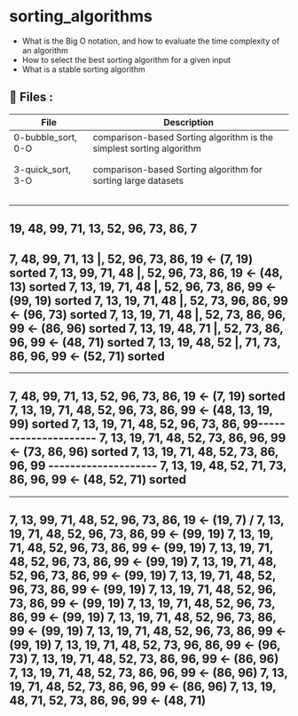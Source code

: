 # sorting_algorithms

- What is the Big O notation, and how to evaluate the time complexity of an algorithm
- How to select the best sorting algorithm for a given input
- What is a stable sorting algorithm


## 📂 Files : 
|File|Description|
|---|---|
|0-bubble_sort, 0-O| comparison-based Sorting algorithm is the simplest sorting algorithm|
|||
|||
|3-quick_sort, 3-O| comparison-based Sorting algorithm for sorting large datasets|
|||
|||
|||
|||
|||
19, 48, 99, 71, 13, 52, 96, 73, 86, 7
---------------------------------------
7, 48, 99, 71, 13 |, 52, 96, 73, 86, 19 <-  (7, 19) sorted
7, 13, 99, 71, 48 |, 52, 96, 73, 86, 19 <-  (48, 13) sorted
7, 13, 19, 71, 48 |, 52, 96, 73, 86, 99 <-  (99, 19) sorted
7, 13, 19, 71, 48 |, 52, 73, 96, 86, 99 <-  (96, 73) sorted
7, 13, 19, 71, 48 |, 52, 73, 86, 96, 99 <-  (86, 96) sorted
7, 13, 19, 48, 71 |, 52, 73, 86, 96, 99 <-  (48, 71) sorted
7, 13, 19, 48, 52 |, 71, 73, 86, 96, 99 <-  (52, 71) sorted 
---------------------------------------


----------------------------------------
7, 48, 99, 71, 13, 52, 96, 73, 86, 19 <-  (7, 19) sorted
7, 13, 19, 71, 48, 52, 96, 73, 86, 99 <-  (48, 13, 19, 99) sorted
7, 13, 19, 71, 48, 52, 96, 73, 86, 99---------------------
7, 13, 19, 71, 48, 52, 73, 86, 96, 99 <-  (73, 86, 96) sorted
7, 13, 19, 71, 48, 52, 73, 86, 96, 99 --------------------
7, 13, 19, 48, 52, 71, 73, 86, 96, 99 <-  (48, 52, 71) sorted
----------------------------------------
---------------------------------------
7, 13, 99, 71, 48, 52, 96, 73, 86, 19  <-  (19, 7) /
7, 13, 19, 71, 48, 52, 96, 73, 86, 99  <-  (99, 19) 
7, 13, 19, 71, 48, 52, 96, 73, 86, 99  <-  (99, 19)
7, 13, 19, 71, 48, 52, 96, 73, 86, 99  <-  (99, 19) 
7, 13, 19, 71, 48, 52, 96, 73, 86, 99  <-  (99, 19)
7, 13, 19, 71, 48, 52, 96, 73, 86, 99  <-  (99, 19)
7, 13, 19, 71, 48, 52, 96, 73, 86, 99  <-  (99, 19)
7, 13, 19, 71, 48, 52, 96, 73, 86, 99  <-  (99, 19)
7, 13, 19, 71, 48, 52, 96, 73, 86, 99  <-  (99, 19)
7, 13, 19, 71, 48, 52, 96, 73, 86, 99  <-  (99, 19)
7, 13, 19, 71, 48, 52, 73, 96, 86, 99  <-  (96, 73)
7, 13, 19, 71, 48, 52, 73, 86, 96, 99  <-  (86, 96)
7, 13, 19, 71, 48, 52, 73, 86, 96, 99  <-  (86, 96)
7, 13, 19, 71, 48, 52, 73, 86, 96, 99  <-  (86, 96)
7, 13, 19, 48, 71, 52, 73, 86, 96, 99  <-  (48, 71)
----------------------------------------